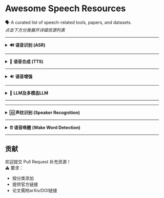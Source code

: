 # Awesome Speech Resources

🗣️ A curated list of speech-related tools, papers, and datasets.  
*点击下方分类展开详细资源列表*

---

<details>
<summary><b>🔊 语音识别 (ASR)</b></summary>

### 工具
| 名称 | 描述 | 链接 |
|------|------|------|
| Whisper | OpenAI 开源的多语言语音识别模型 | [GitHub](https://github.com/openai/whisper) |
| PaddleSpeech | 百度开源的语音识别工具包 | [GitHub](https://github.com/PaddlePaddle/PaddleSpeech) |
| awesome-whisper | whisper 的一些应用和优化 | [GitHub](https://github.com/sindresorhus/awesome-whisper) |
| Kaldi | 基于WFST的经典ASR工具包 | [官网](https://kaldi-asr.org/) |
| ESPnet | 端到端语音处理工具包 | [GitHub](https://github.com/espnet/espnet) |
| wenet | 新手中文语音识别工具包 | [GitHub](https://github.com/wenet-e2e/wenet) |
| funasr | 新手中文语音识别工具包 | [GitHub](https://github.com/modelscope/FunASR) |
| WeTextProcessor | 语音识别TN工具包 | [GitHub](https://github.com/wenet-e2e/WeTextProcessing) |
| NeMo | Nvidia端到端语音处理工具包 | [GitHub](https://github.com/NVIDIA/NeMo) |

### 数据集
| 名称 | 描述 | 链接 |
|------|------|------|
| LibriSpeech | 英文语音数据集 | [官网](http://www.openslr.org/12/) |
| AISHELL-1 | 中文语音数据集 | [官网](http://www.openslr.org/33/) |
| AISHELL-3 | 中文语音数据集 | [官网](http://www.openslr.org/68/) |
| voice_datasets |  open source voice and music datasets | [GitHub](https://github.com/jim-schwoebel/voice_datasets) |


### 论文
- **[Attention Is All You Need (2017)]**  
  Transformer 架构奠基性论文 [[arXiv](https://arxiv.org/abs/1706.03762)]
- **[Whisper (2022)]**  
  大规模弱监督语音识别 [[arXiv](https://arxiv.org/abs/2212.04356)]
- **[Efficient Streaming LLM for Speech Recognition (2025)]**  
  Meta流式LLM 语音识别 [[arXiv](https://arxiv.org/abs/2410.03752)]
- **[Adapting Whisper for Streaming Speech Recognition via Two-Pass Decoding (2025)]**  
  U2 whisper 流式语音识别 [[arXiv](https://www.arxiv.org/abs/2506.12154)]
- **[Adaptability of ASR Models on Low-Resource Language: A Comparative Study of Whisper and Wav2Vec-BERT on Bangla (2025)]**  
  低资源语言 ASR 模型适应性研究：Whisper 与 Wav2Vec-BERT 在孟加拉语上的对比分析 [[arXiv](https://arxiv.org/pdf/2507.01931)]
- **[What do self-supervised speech models know about Dutch? Analyzing advantages of language-specific pre-training (2025)]**  
  自监督语音模型对荷兰语语言信息的编码能力，以及语言特定预训练的优势 [[arXiv](https://arxiv.org/pdf/2506.00981v1.pdf)]
- **[BUT System for the MLC-SLM Challenge (2025)]**  
  2025年Interspeech MLC-SLM 挑战赛论文 [[arXiv](https://arxiv.org/pdf/2506.13414v1.pdf)]
- **[Bi-directional Context-Enhanced Speech Large Language Models for Multilingual Conversational ASR (2025)]**  
  Alibaba-NTU 2025年Interspeech MLC-SLM 挑战赛论文 [[arXiv](https://arxiv.org/pdf/2506.13396v1.pdf)]
- **[NTU Speechlab LLM-Based Multilingual ASR System for Interspeech MLC-SLM Challenge 2025]**  
  NTU 2025年Interspeech MLC-SLM 挑战赛论文 [[arXiv](https://arxiv.org/pdf/2506.13339v1.pdf)]
- **[Seewo’s Submission to MLC-SLM: Lessons learned from Speech Reasoning Language Models (2025)]**  
  Seewo 2025年Interspeech MLC-SLM 挑战赛论文,可验证奖励的强化学习 [[arXiv](https://arxiv.org/pdf/2506.13300v3.pdf)]
  
</details>

---

<details>
<summary><b>🎵 语音合成 (TTS)</b></summary>

### 工具
| 名称 | 描述 | 链接 |
|------|------|------|
| VITS | 基于VAE的端到端TTS模型 | [GitHub](https://github.com/jaywalnut310/vits) |
| Tacotron 2 | Google 神经TTS架构 | [GitHub](https://github.com/NVIDIA/tacotron2) |
| FastSpeech | 非自回归快速合成 | [GitHub](https://github.com/ming024/FastSpeech) |
| wetts | 中文TTS工具包 | [GitHub](https://github.com/wenet-e2e/wetts) |

### 论文
- **[VITS (2021)]**  
  对抗学习端到端TTS [[arXiv](https://arxiv.org/abs/2106.06103)]
- **[FastSpeech (2019)]**  
  非自回归快速合成 [[arXiv](https://arxiv.org/abs/1905.09263)]
- **[ZipVoice: Fast and High-Quality Zero-Shot Text-to-Speech with Flow Matching (2025)]**  
  小米团队基于流匹配的零样本文本到语音 [[arXiv](https://arxiv.org/abs/2506.13053v2.pdf)]


</details>

---

<details>
<summary><b>🔉 语音增强</b></summary>

### 工具
| 名称 | 描述 | 链接 |
|------|------|------|
| Demucs | 语音/音乐分离工具 | [GitHub](https://github.com/facebookresearch/demucs) |
| RNNoise | 实时噪声抑制 | [GitHub](https://github.com/xiph/rnnoise) |

### 论文
- **[SEGAN (2017)]**  
  首个基于GAN的语音增强 [[arXiv](https://arxiv.org/abs/1703.09452)] 

</details>

---

<details>
<summary><b>🤖 LLM及多模态LLM</b></summary>

### 工具
| 名称 | 描述 | 链接 |
|------|------|------|
| SpeechGPT | 支持语音交互的LLM | [GitHub](https://github.com/0nutation/SpeechGPT) |
| Step-Audio | 语音对话大模型 | [GitHub](https://github.com/stepfun-ai/Step-Audio) |

### 论文
- **[Step-Audio (2025)]**  
  Step-Audio Team 语音对话 [[arXiv](https://arxiv.org/abs/2502.11946)]

</details>

---

---

<details>
<summary><b>🆔 声纹识别 (Speaker Recognition)</b></summary>

### 工具
| 名称 | 描述 | 链接 |
|------|------|------|
| Resemblyzer | 基于神经网络的声纹特征提取 | [GitHub](https://github.com/resemble-ai/Resemblyzer) |
| PyAnnote | 说话人日志分析工具包 | [GitHub](https://github.com/pyannote/pyannote-audio) |
| ECAPA-TDNN | 当前最优声纹模型实现 | [GitHub](https://github.com/TaoRuijie/ECAPA-TDNN) |
| 3D-Speaker | 阿里的声纹工具包 | [GitHub](https://github.com/modelscope/3D-Speaker) |

### 论文
- **[ECAPA-TDNN (2020)]**  
  通道注意力机制改进的声纹模型 [[arXiv](https://arxiv.org/abs/2005.07143)]
- **[GE2E (2018)]**  
  谷歌端到端声纹识别 [[arXiv](https://arxiv.org/abs/1710.10467)]

</details>

---

<details>
<summary><b>⏰ 语音唤醒 (Wake Word Detection)</b></summary>

### 工具
| 名称 | 描述 | 链接 |
|------|------|------|
| Porcupine | 离线唤醒词引擎（支持自定义热词） | [GitHub](https://github.com/Picovoice/porcupine) |
| Snowboy | 轻量级唤醒词检测（已归档） | [GitHub](https://github.com/Kitt-AI/snowboy) |
| HeyFriender | 开源多语言唤醒词训练框架 | [GitHub](https://github.com/HeyFriender/heyfriender) |

### 论文
- **[Keyword Transformer (2021)]**  
  基于Transformer的唤醒词检测 [[arXiv](https://arxiv.org/abs/2104.00769)]
- **[MatchboxNet (2020)]**  
  端到端低延迟唤醒模型 [[arXiv](https://arxiv.org/abs/2004.03706)]

</details>

---
## 贡献
欢迎提交 Pull Request 补充资源！  
⚠️ 要求：  
- 按分类添加  
- 提供官方链接  
- 论文需附arXiv/DOI链接
